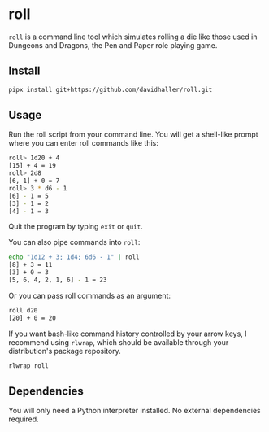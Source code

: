 # roll

`roll` is a command line tool which simulates rolling a die like those used in Dungeons and Dragons, the Pen and Paper role playing game.

## Install

```bash
pipx install git+https://github.com/davidhaller/roll.git
```

## Usage

Run the roll script from your command line. You will get a shell-like prompt where you can enter roll commands like this:

```bash
roll> 1d20 + 4
[15] + 4 = 19
roll> 2d8
[6, 1] + 0 = 7
roll> 3 * d6 - 1
[6] - 1 = 5
[3] - 1 = 2
[4] - 1 = 3
```

Quit the program by typing `exit` or `quit`.

You can also pipe commands into `roll`:

```bash
echo "1d12 + 3; 1d4; 6d6 - 1" | roll
[8] + 3 = 11
[3] + 0 = 3
[5, 6, 4, 2, 1, 6] - 1 = 23
```
Or you can pass roll commands as an argument:

```bash
roll d20
[20] + 0 = 20
```
If you want bash-like command history controlled by your arrow keys, I recommend using `rlwrap`, which should be available through your distribution's package repository.

```bash
rlwrap roll
```

## Dependencies

You will only need a Python interpreter installed. No external dependencies required.
